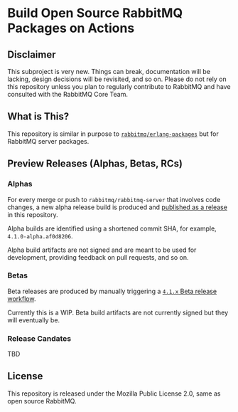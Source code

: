 # Build Open Source RabbitMQ Packages on Actions

## Disclaimer

This subproject is very new. Things can break, documentation will be lacking,
design decisions will be revisited, and so on. Please do not rely on this repository
unless you plan to regularly contribute to RabbitMQ and have consulted with the RabbitMQ Core Team.

## What is This?

This repository is similar in purpose to [`rabbitmq/erlang-packages`](https://github.com/rabbitmq/erlang-packages)
but for RabbitMQ server packages.


## Preview Releases (Alphas, Betas, RCs)

### Alphas

For every merge or push to `rabbitmq/rabbitmq-server` that involves code changes, a new alpha
release build is produced and [published as a release](https://github.com/rabbitmq/server-packages/releases) in this repository.

Alpha builds are identified using a shortened commit SHA, for example, `4.1.0-alpha.af0d8206`.

Alpha build artifacts are not signed and are meant to be used for development, providing feedback on pull requests,
and so on.

### Betas

Beta releases are produced by manually triggering a [`4.1.x` Beta release workflow](https://github.com/rabbitmq/server-packages/actions/workflows/4.1.x-beta-release.yml).

Currently this is a WIP. Beta build artifacts are not currently signed but
they will eventually be.

### Release Candates

TBD


## License

This repository is released under the Mozilla Public License 2.0,
same as open source RabbitMQ.
